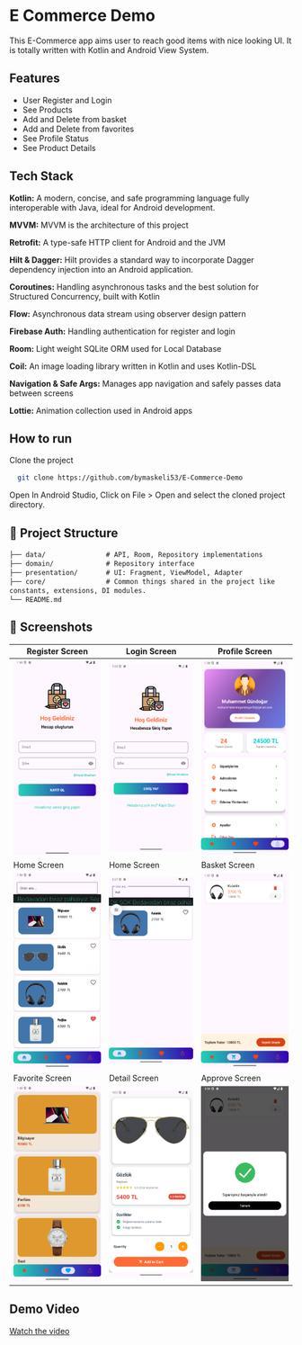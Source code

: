 # E Commerce Demo

This E-Commerce app aims user to reach good items with nice looking UI. It is totally written with Kotlin and Android View System.


## Features

- User Register and Login
- See Products
- Add and Delete from basket
- Add and Delete from favorites
- See Profile Status
- See Product Details


## Tech Stack

**Kotlin:** A modern, concise, and safe programming language fully interoperable with Java, ideal for Android development.

**MVVM:** MVVM is the architecture of this project

**Retrofit:** A type-safe HTTP client for Android and the JVM

**Hilt & Dagger:** Hilt provides a standard way to incorporate Dagger dependency injection into an Android application.

**Coroutines:** Handling asynchronous tasks and the best solution for Structured Concurrency, built with Kotlin

**Flow:** Asynchronous data stream using observer design pattern

**Firebase Auth:** Handling authentication for register and login

**Room:** Light weight SQLite ORM used for Local Database

**Coil:** An image loading library written in Kotlin and uses Kotlin-DSL

**Navigation & Safe Args:**  Manages app navigation and safely passes data between screens

**Lottie:** Animation collection used in Android apps


## How to run

Clone the project

```bash
  git clone https://github.com/bymaskeli53/E-Commerce-Demo
```

Open In Android Studio, Click on File > Open and select the cloned project directory.

## 📂 Project Structure

```
├── data/               # API, Room, Repository implementations
├── domain/             # Repository interface
├── presentation/       # UI: Fragment, ViewModel, Adapter
├── core/               # Common things shared in the project like constants, extensions, DI modules.
└── README.md
```

## 📸 Screenshots

| Register Screen | Login Screen | Profile Screen |
|------------|---------------|------------|
| ![Sign In](screenshots/ss_register.png) | ![Sign Up](screenshots/ss_login.png) | ![Forgot Password](screenshots/ss_profile.png) |
| Home Screen | Home Screen | Basket Screen |
| ![Home](screenshots/ss_home.png) | ![Home2](screenshots/ss_search.png) | ![Basket](screenshots/ss_basket.png) |
| Favorite Screen | Detail Screen | Approve Screen |
| ![Favorite](screenshots/ss_favorites.png) | ![Detail](screenshots/ss_detail.png) | ![Approve](screenshots/ss_approved.png) |

## Demo Video

[Watch the video]([https://youtube.com/shorts/XIJ_W9GXXDg](https://youtube.com/shorts/gS7jIrsqv00?feature=share))
